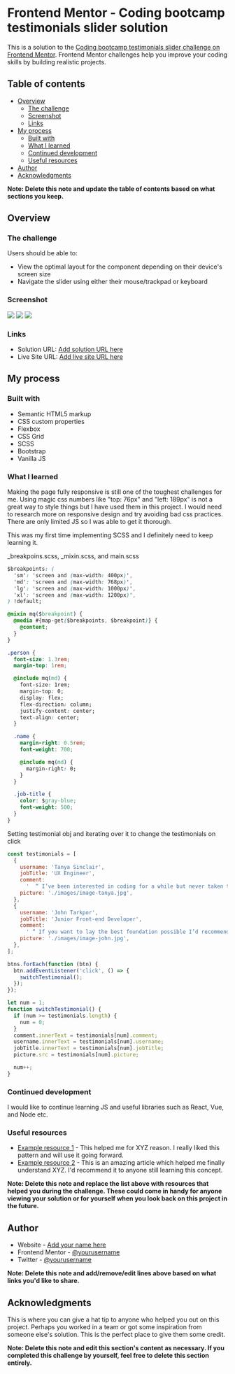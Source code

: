 # Frontend Mentor - Coding bootcamp testimonials slider solution

This is a solution to the [Coding bootcamp testimonials slider challenge on Frontend Mentor](https://www.frontendmentor.io/challenges/coding-bootcamp-testimonials-slider-4FNyLA8JL). Frontend Mentor challenges help you improve your coding skills by building realistic projects.

## Table of contents

- [Overview](#overview)
  - [The challenge](#the-challenge)
  - [Screenshot](#screenshot)
  - [Links](#links)
- [My process](#my-process)
  - [Built with](#built-with)
  - [What I learned](#what-i-learned)
  - [Continued development](#continued-development)
  - [Useful resources](#useful-resources)
- [Author](#author)
- [Acknowledgments](#acknowledgments)

**Note: Delete this note and update the table of contents based on what sections you keep.**

## Overview

### The challenge

Users should be able to:

- View the optimal layout for the component depending on their device's screen size
- Navigate the slider using either their mouse/trackpad or keyboard

### Screenshot

![](./design/screenshots/testimonial_slider_pc_20210826.png)
![](./design/screenshots/testimonial_slider_mobile_20210826.png)
![](./design/screenshots/testimonial_slider_mobile_v2_20210826.png)

### Links

- Solution URL: [Add solution URL here](https://your-solution-url.com)
- Live Site URL: [Add live site URL here](https://your-live-site-url.com)

## My process

### Built with

- Semantic HTML5 markup
- CSS custom properties
- Flexbox
- CSS Grid
- SCSS
- Bootstrap
- Vanilla JS

### What I learned

Making the page fully responsive is still one of the toughest challenges for me.
Using magic css numbers like "top: 76px" and "left: 189px" is not a great way to style things but I have used them in this project.
I would need to research more on responsive design and try avoiding bad css practices.
There are only limited JS so I was able to get it thorough.

This was my first time implementing SCSS and I definitely need to keep learning it.

\_breakpoins.scss, \_mixin.scss, and main.scss

```css
$breakpoints: (
  'sm': 'screen and (max-width: 400px)',
  'md': 'screen and (max-width: 768px)',
  'lg': 'screen and (max-width: 1000px)',
  'xl': 'screen and (max-width: 1200px)',
) !default;

@mixin mq($breakpoint) {
  @media #{map-get($breakpoints, $breakpoint)} {
    @content;
  }
}

.person {
  font-size: 1.3rem;
  margin-top: 1rem;

  @include mq(md) {
    font-size: 1rem;
    margin-top: 0;
    display: flex;
    flex-direction: column;
    justify-content: center;
    text-align: center;
  }

  .name {
    margin-right: 0.5rem;
    font-weight: 700;

    @include mq(md) {
      margin-right: 0;
    }
  }

  .job-title {
    color: $gray-blue;
    font-weight: 500;
  }
}
```

Setting testimonial obj and iterating over it to change the testimonials on click

```js
const testimonials = [
  {
    username: 'Tanya Sinclair',
    jobTitle: 'UX Engineer',
    comment:
      '  “ I’ve been interested in coding for a while but never taken the jump, until now. I couldn’t recommend this course enough. I’m now in the job of my dreams and so excited about the future. ” ',
    picture: './images/image-tanya.jpg',
  },
  {
    username: 'John Tarkpor',
    jobTitle: 'Junior Front-end Developer',
    comment:
      ' “ If you want to lay the best foundation possible I’d recommend taking this course. The depth the instructors go into is incredible. I now feel so confident about starting up as a professional developer. ” ',
    picture: './images/image-john.jpg',
  },
];

btns.forEach(function (btn) {
  btn.addEventListener('click', () => {
    switchTestimonial();
  });
});

let num = 1;
function switchTestimonial() {
  if (num >= testimonials.length) {
    num = 0;
  }
  comment.innerText = testimonials[num].comment;
  username.innerText = testimonials[num].username;
  jobTitle.innerText = testimonials[num].jobTitle;
  picture.src = testimonials[num].picture;

  num++;
}
```

### Continued development

I would like to continue learning JS and useful libraries such as React, Vue, and Node etc.

### Useful resources

- [Example resource 1](https://www.example.com) - This helped me for XYZ reason. I really liked this pattern and will use it going forward.
- [Example resource 2](https://www.example.com) - This is an amazing article which helped me finally understand XYZ. I'd recommend it to anyone still learning this concept.

**Note: Delete this note and replace the list above with resources that helped you during the challenge. These could come in handy for anyone viewing your solution or for yourself when you look back on this project in the future.**

## Author

- Website - [Add your name here](https://www.your-site.com)
- Frontend Mentor - [@yourusername](https://www.frontendmentor.io/profile/yourusername)
- Twitter - [@yourusername](https://www.twitter.com/yourusername)

**Note: Delete this note and add/remove/edit lines above based on what links you'd like to share.**

## Acknowledgments

This is where you can give a hat tip to anyone who helped you out on this project. Perhaps you worked in a team or got some inspiration from someone else's solution. This is the perfect place to give them some credit.

**Note: Delete this note and edit this section's content as necessary. If you completed this challenge by yourself, feel free to delete this section entirely.**

